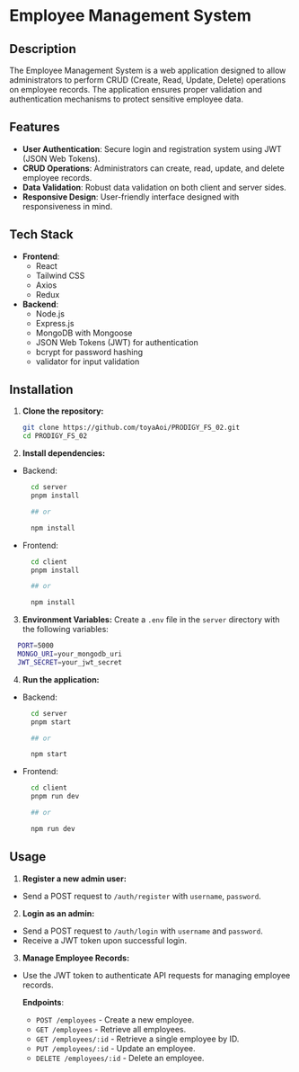 # Employee Management System

## Description

The Employee Management System is a web application designed to allow
administrators to perform CRUD (Create, Read, Update, Delete) operations on
employee records. The application ensures proper validation and authentication
mechanisms to protect sensitive employee data.

## Features

- **User Authentication**: Secure login and registration system using JWT (JSON
  Web Tokens).
- **CRUD Operations**: Administrators can create, read, update, and delete
  employee records.
- **Data Validation**: Robust data validation on both client and server sides.
- **Responsive Design**: User-friendly interface designed with responsiveness in
  mind.

## Tech Stack

- **Frontend**:
  - React
  - Tailwind CSS
  - Axios
  - Redux
- **Backend**:
  - Node.js
  - Express.js
  - MongoDB with Mongoose
  - JSON Web Tokens (JWT) for authentication
  - bcrypt for password hashing
  - validator for input validation

## Installation

1. **Clone the repository:**

   ```bash
   git clone https://github.com/toyaAoi/PRODIGY_FS_02.git
   cd PRODIGY_FS_02

   ```

2. **Install dependencies:**

- Backend:

  ```bash
    cd server
    pnpm install

    ## or

    npm install
  ```

- Frontend:

  ```bash
    cd client
    pnpm install

    ## or

    npm install
  ```

3. **Environment Variables:** Create a `.env` file in the `server` directory
   with the following variables:

```bash
  PORT=5000
  MONGO_URI=your_mongodb_uri
  JWT_SECRET=your_jwt_secret
```

4. **Run the application:**

- Backend:

  ```bash
    cd server
    pnpm start

    ## or

    npm start
  ```

- Frontend:

  ```bash
    cd client
    pnpm run dev

    ## or

    npm run dev
  ```

## Usage

1. **Register a new admin user:**

- Send a POST request to `/auth/register` with `username`, `password`.

2. **Login as an admin:**

- Send a POST request to `/auth/login` with `username` and `password`.
- Receive a JWT token upon successful login.

3. **Manage Employee Records:**

- Use the JWT token to authenticate API requests for managing employee records.

  **Endpoints**:

  - `POST /employees` - Create a new employee.
  - `GET /employees` - Retrieve all employees.
  - `GET /employees/:id` - Retrieve a single employee by ID.
  - `PUT /employees/:id` - Update an employee.
  - `DELETE /employees/:id` - Delete an employee.
